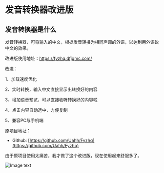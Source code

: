 # 发音转换器改进版
## 发音转换器是什么
发音转换器，可将输入的中文，根据发音转换为相同声调的外语，以达到用外语说中文的效果。
  
  
改进版使用地址：https://fyzhq.dfjgmc.com/
  
改进：
  
1、加载速度优化
  
2、实时转换，输入中文直接显示出转换好的内容
  
3、增加语音预览，可以直接收听转换好的内容啦
  
4、点击内容自动选中，方便复制
  
5、兼容PC与手机端

原项目地址：
* Github: [https://github.com/Uahh/Fyzhq](https://github.com/Uahh/Fyzhq)
  
由于原项目使用太痛苦，我才做了这个改进版，现在使用起来舒服多了。
  
![Image text](https://s1.ax1x.com/2023/01/16/pSlq3jS.jpg)
  
  

